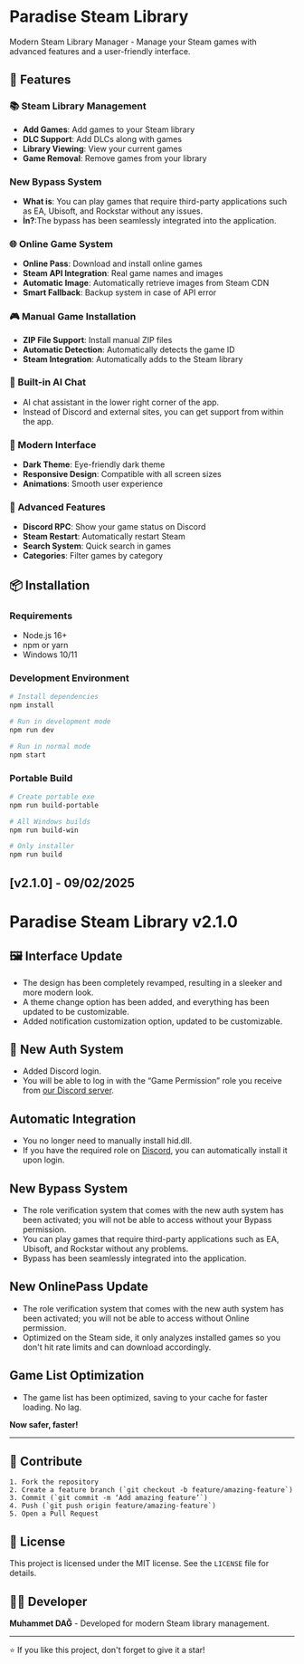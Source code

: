 # Paradise Steam Library

Modern Steam Library Manager - Manage your Steam games with advanced features and a user-friendly interface.

## 🚀 Features

### 📚 Steam Library Management
- **Add Games**: Add games to your Steam library
- **DLC Support**: Add DLCs along with games
- **Library Viewing**: View your current games
- **Game Removal**: Remove games from your library

### New Bypass System
- **What is**: You can play games that require third-party applications such as EA, Ubisoft, and Rockstar without any issues.
- **İn?**:The bypass has been seamlessly integrated into the application.

### 🌐 Online Game System
- **Online Pass**: Download and install online games
- **Steam API Integration**: Real game names and images
- **Automatic Image**: Automatically retrieve images from Steam CDN
- **Smart Fallback**: Backup system in case of API error

### 🎮 Manual Game Installation
- **ZIP File Support**: Install manual ZIP files
- **Automatic Detection**: Automatically detects the game ID
- **Steam Integration**: Automatically adds to the Steam library

### 🤖 Built-in AI Chat
- AI chat assistant in the lower right corner of the app.
- Instead of Discord and external sites, you can get support from within the app.

### 🎨 Modern Interface
- **Dark Theme**: Eye-friendly dark theme
- **Responsive Design**: Compatible with all screen sizes
- **Animations**: Smooth user experience

### 🔧 Advanced Features
- **Discord RPC**: Show your game status on Discord
- **Steam Restart**: Automatically restart Steam
- **Search System**: Quick search in games
- **Categories**: Filter games by category

## 📦 Installation

### Requirements
- Node.js 16+ 
- npm or yarn
- Windows 10/11

### Development Environment
```bash
# Install dependencies
npm install

# Run in development mode
npm run dev

# Run in normal mode
npm start
```

### Portable Build
```bash
# Create portable exe
npm run build-portable

# All Windows builds
npm run build-win

# Only installer
npm run build
```

## [v2.1.0] - 09/02/2025

# Paradise Steam Library v2.1.0

## 🖼 Interface Update
- The design has been completely revamped, resulting in a sleeker and more modern look.
- A theme change option has been added, and everything has been updated to be customizable.
- Added notification customization option, updated to be customizable.

## 🔐 New Auth System
- Added Discord login.
- You will be able to log in with the “Game Permission” role you receive from [our Discord server](https://discord.gg/paradisedev).

## Automatic Integration
- You no longer need to manually install hid.dll. 
- If you have the required role on [Discord](https://discord.gg/paradisedev), you can automatically install it upon login.

## New Bypass System
- The role verification system that comes with the new auth system has been activated; you will not be able to access without your Bypass permission.
- You can play games that require third-party applications such as EA, Ubisoft, and Rockstar without any problems.
- Bypass has been seamlessly integrated into the application.

## New OnlinePass Update
- The role verification system that comes with the new auth system has been activated; you will not be able to access without Online permission.
- Optimized on the Steam side, it only analyzes installed games so you don't hit rate limits and can download accordingly.

## Game List Optimization
- The game list has been optimized, saving to your cache for faster loading. No lag.

**Now safer, faster!**

---

## 🤝 Contribute

```
1. Fork the repository
2. Create a feature branch (`git checkout -b feature/amazing-feature`)
3. Commit (`git commit -m ‘Add amazing feature’`)
4. Push (`git push origin feature/amazing-feature`)
5. Open a Pull Request
```

## 📄 License
This project is licensed under the MIT license. See the `LICENSE` file for details.

## 👨‍💻 Developer
**Muhammet DAĞ** - Developed for modern Steam library management.

---

⭐ If you like this project, don't forget to give it a star!
